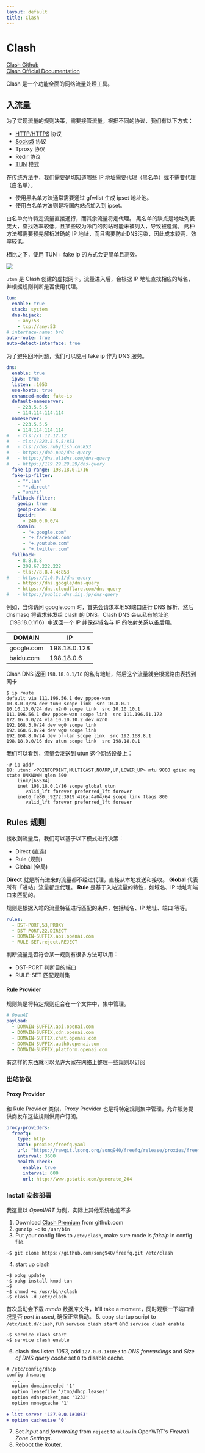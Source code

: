 ```yaml
---
layout: default
title: Clash
---
```


# Clash

[Clash Github](https://github.com/Dreamacro/clash)   
[Clash Official Documentation](https://lancellc.gitbook.io/clash)

Clash 是一个功能全面的网络流量处理工具。

## 入流量

为了实现流量的规则决策，需要接管流量。根据不同的协议，我们有以下方式：

- [HTTP/HTTPS](http) 协议
- [Socks5](socks5) 协议
- Tproxy 协议
- Redir 协议
- [TUN](tun) 模式

在传统方法中，我们需要确切知道哪些 IP 地址需要代理（黑名单）或不需要代理（白名单）。

- 使用黑名单方法通常需要通过 gfwlist 生成 ipset 地址池。
- 使用白名单方法则是将国内站点加入到 ipset。

白名单允许特定流量直接通行，而其余流量将走代理。
黑名单的缺点是地址列表庞大，查找效率较低，且某些较为冷门的网站可能未被列入，导致被遗漏。
两种方法都需要预先解析准确的 IP 地址，而且需要防止DNS污染，因此成本较高、效率较低。

相比之下，使用 TUN + fake ip 的方式会更简单且高效。

![](https://oss.whaleluo.top/blog/img/202307091530969.png)

`utun` 是 Clash 创建的虚拟网卡。流量进入后，会根据 IP 地址查找相应的域名，并根据规则判断是否使用代理。

```yaml
tun:
  enable: true
  stack: system
  dns-hijack:
    - any:53
    - tcp://any:53
# interface-name: br0
auto-route: true
auto-detect-interface: true
```

为了避免回环问题，我们可以使用 fake ip 作为 DNS 服务。

```yaml
dns:
  enable: true
  ipv6: true
  listen: :1053
  use-hosts: true
  enhanced-mode: fake-ip
  default-nameserver:
    - 223.5.5.5
    - 114.114.114.114
  nameserver:
    - 223.5.5.5
    - 114.114.114.114
#   - tls://1.12.12.12
#   - tls://223.5.5.5:853
#   - tls://dns.rubyfish.cn:853
#   - https://doh.pub/dns-query
#   - https://dns.alidns.com/dns-query
#   - https://119.29.29.29/dns-query
  fake-ip-range: 198.18.0.1/16
  fake-ip-filter:
    - "*.lan"
    - "*.direct"
    - "unifi"
  fallback-filter:
    geoip: true
    geoip-code: CN
    ipcidr:
      - 240.0.0.0/4
    domain:
      - "+.google.com"
      - "+.facebook.com"
      - "+.youtube.com"
      - "+.twitter.com"
  fallback:
    - 8.8.8.8
    - 208.67.222.222
    - tls://8.8.4.4:853
#   - https://1.0.0.1/dns-query
    - https://dns.google/dns-query
    - https://dns.cloudflare.com/dns-query
#   - https://public.dns.iij.jp/dns-query

```

例如，当你访问 google.com 时，首先会请求本地53端口进行 DNS 解析，然后 dnsmasq 将请求转发给 clash 的 DNS。Clash DNS 会从私有地址池（198.18.0.1/16）中返回一个 IP 并保存域名与 IP 的映射关系以备后用。


| DOMAIN     | IP           |
| ----       | ----         |
| google.com | 198.18.0.128 |
| baidu.com  | 198.18.0.6   |

Clash DNS 返回 `198.18.0.1/16` 的私有地址，然后这个流量就会根据路由表找到网卡

```shell
$ ip route
default via 111.196.56.1 dev pppoe-wan
10.8.0.0/24 dev tun0 scope link  src 10.8.0.1
10.10.10.0/24 dev n2n0 scope link  src 10.10.10.1
111.196.56.1 dev pppoe-wan scope link  src 111.196.61.172
172.16.0.0/24 via 10.10.10.2 dev n2n0
192.168.3.0/24 dev wg0 scope link
192.168.6.0/24 dev wg0 scope link
192.168.8.0/24 dev br-lan scope link  src 192.168.8.1
198.18.0.0/16 dev utun scope link  src 198.18.0.1
```

我们可以看到，流量会发送到 utun 这个网络设备上：

```shell
~# ip addr
18: utun: <POINTOPOINT,MULTICAST,NOARP,UP,LOWER_UP> mtu 9000 qdisc mq state UNKNOWN qlen 500
    link/[65534]
    inet 198.18.0.1/16 scope global utun
       valid_lft forever preferred_lft forever
    inet6 fe80::9272:3919:426a:4a04/64 scope link flags 800
       valid_lft forever preferred_lft forever
```

## Rules 规则

接收到流量后，我们可以基于以下模式进行决策：

- Direct (直连)
- Rule (规则)
- Global (全局)

**Direct** 就是所有进来的流量都不经过代理，直接从本地发送和接收。
**Global** 代表所有「进站」流量都走代理。
**Rule** 是基于入站流量的特性，如域名、IP 地址和端口来匹配的。


规则是根据入站的流量特征进行匹配的条件，包括域名、IP 地址、端口 等等。

```yaml
rules:
  - DST-PORT,53,PROXY
  - DST-PORT,22,DIRECT
  - DOMAIN-SUFFIX,api.openai.com
  - RULE-SET,reject,REJECT
```

判断流量是否符合某一规则有很多方法可以用：

+ DST-PORT 判断目的端口
+ RULE-SET 匹配规则集


#### Rule Provider

规则集是将特定规则组合在一个文件中，集中管理。

```yaml
# OpenAI
payload:
  - DOMAIN-SUFFIX,api.openai.com
  - DOMAIN-SUFFIX,cdn.openai.com
  - DOMAIN-SUFFIX,chat.openai.com
  - DOMAIN-SUFFIX,auth0.openai.com
  - DOMAIN-SUFFIX,platform.openai.com
```

有这样的东西就可以允许大家在网络上整理一些规则以订阅

### 出站协议

#### Proxy Provider

和 Rule Provider 类似，Proxy Provider 也是将特定规则集中管理，允许服务提供商发布这些规则供用户订阅。

```yaml
proxy-providers:
  freefq:
    type: http
    path: proxies/freefq.yaml
    url: "https://rawgit.lsong.org/song940/freefq/release/proxies/freefq.yaml"
    interval: 3600
    health-check:
      enable: true
      interval: 600
      url: http://www.gstatic.com/generate_204

```

### Install 安装部署

我这里以 *OpenWRT* 为例，实际上其他系统也差不多

1. Download [Clash Premium](https://github.com/Dreamacro/clash/releases/tag/premium) from github.com
2. `gunzip -c` to `/usr/bin`
3. Put your config files to `/etc/clash`, make sure mode is *fakeip* in config file.
```shell
~$ git clone https://github.com/song940/freefq.git /etc/clash
```
4. start up clash
```shell
~$ opkg update
~$ opkg install kmod-tun
~$
~$ chmod +x /usr/bin/clash
~$ clash -d /etc/clash
```
首次启动会下载 *mmdb* 数据库文件，It'll take a moment，同时观察一下端口情况是否 *port in used*, 确保正常启动。
5. copy startup script to `/etc/init.d/clash`, run `service clash start` and `service clash enable`
```shell
~$ service clash start
~$ service clash enable
```
6. clash dns listen *1053*, add `127.0.0.1#1053` to *DNS forwardings* and *Size of DNS query cache* set `0` to disable cache.
```patch
# /etc/config/dhcp
config dnsmasq
  ...
  option domainneeded '1'
  option leasefile '/tmp/dhcp.leases'
  option ednspacket_max '1232'
  option nonegcache '1'
  ...
+ list server '127.0.0.1#1053'
+ option cachesize '0'
```
7. Set *input* and *forwarding* from `reject` to `allow` in OpenWRT's *Firewall Zone Settings*.
8. Reboot the Router.
